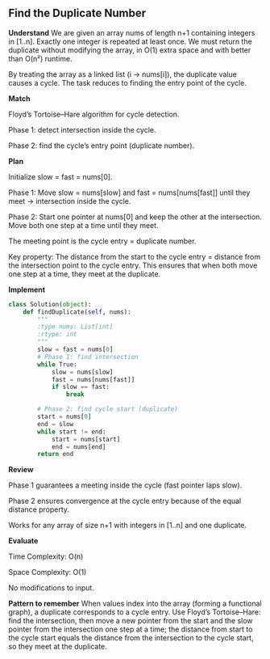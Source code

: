 ## Find the Duplicate Number
**Understand**
We are given an array nums of length n+1 containing integers in [1..n]. Exactly one integer is repeated at least once. We must return the duplicate without modifying the array, in O(1) extra space and with better than O(n²) runtime.

By treating the array as a linked list (i → nums[i]), the duplicate value causes a cycle. The task reduces to finding the entry point of the cycle.

**Match**

Floyd’s Tortoise–Hare algorithm for cycle detection.

Phase 1: detect intersection inside the cycle.

Phase 2: find the cycle’s entry point (duplicate number).

**Plan**

Initialize slow = fast = nums[0].

Phase 1: Move slow = nums[slow] and fast = nums[nums[fast]] until they meet → intersection inside the cycle.

Phase 2: Start one pointer at nums[0] and keep the other at the intersection. Move both one step at a time until they meet.

The meeting point is the cycle entry = duplicate number.

Key property: The distance from the start to the cycle entry = distance from the intersection point to the cycle entry. This ensures that when both move one step at a time, they meet at the duplicate.

**Implement**
```py
class Solution(object):
    def findDuplicate(self, nums):
        """
        :type nums: List[int]
        :rtype: int
        """
        slow = fast = nums[0]
        # Phase 1: find intersection
        while True:
            slow = nums[slow]
            fast = nums[nums[fast]]
            if slow == fast:
                break

        # Phase 2: find cycle start (duplicate)
        start = nums[0]
        end = slow
        while start != end:
            start = nums[start]
            end = nums[end]
        return end
```

**Review**

Phase 1 guarantees a meeting inside the cycle (fast pointer laps slow).

Phase 2 ensures convergence at the cycle entry because of the equal distance property.

Works for any array of size n+1 with integers in [1..n] and one duplicate.

**Evaluate**

Time Complexity: O(n)

Space Complexity: O(1)

No modifications to input.

**Pattern to remember**
When values index into the array (forming a functional graph), a duplicate corresponds to a cycle entry. Use Floyd’s Tortoise–Hare: find the intersection, then move a new pointer from the start and the slow pointer from the intersection one step at a time; the distance from start to the cycle start equals the distance from the intersection to the cycle start, so they meet at the duplicate.